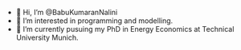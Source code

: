 - 👋 Hi, I’m @BabuKumaranNalini
- 👀 I’m interested in programming and modelling.
- 🌱 I’m currently pusuing my PhD in Energy Economics at Technical University Munich.

<!---
BabuKumaranNalini/BabuKumaranNalini is a ✨ special ✨ repository because its `README.md` (this file) appears on your GitHub profile.
You can click the Preview link to take a look at your changes.
--->
